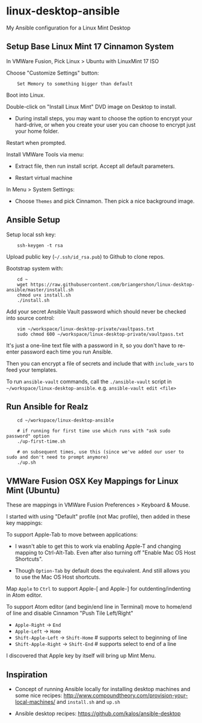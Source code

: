 # linux-desktop-ansible

My Ansible configuration for a Linux Mint Desktop

## Setup Base Linux Mint 17 Cinnamon System

In VMWare Fusion, Pick Linux > Ubuntu with LinuxMint 17 ISO

Choose "Customize Settings" button:

        Set Memory to something bigger than default

Boot into Linux.

Double-click on "Install Linux Mint" DVD image on Desktop to install.

* During install steps, you may want to choose the option to encrypt your hard-drive, or when you create your user you can choose to encrypt just your home folder.

Restart when prompted.

Install VMWare Tools via menu:

* Extract file, then run install script. Accept all default parameters.

* Restart virtual machine

In Menu > System Settings:

* Choose `Themes` and pick Cinnamon. Then pick a nice background image.

## Ansible Setup

Setup local ssh key:

        ssh-keygen -t rsa

Upload public key (`~/.ssh/id_rsa.pub`) to Github to clone repos.

Bootstrap system with:

        cd ~
        wget https://raw.githubusercontent.com/briangershon/linux-desktop-ansible/master/install.sh
        chmod u+x install.sh
        ./install.sh

Add your secret Ansible Vault password which should never be checked into source control:

        vim ~/workspace/linux-desktop-private/vaultpass.txt
        sudo chmod 600 ~/workspace/linux-desktop-private/vaultpass.txt

It's just a one-line text file with a password in it, so you don't have to re-enter password each time you run Ansible.

Then you can encrypt a file of secrets and include that with `include_vars` to feed your templates.

To run `ansible-vault` commands, call the `./ansible-vault` script in `~/workspace/linux-desktop-ansible`. e.g. `ansible-vault edit <file>`

## Run Ansible for Realz

        cd ~/workspace/linux-desktop-ansible

        # if running for first time use which runs with "ask sudo password" option
        ./up-first-time.sh

        # on subsequent times, use this (since we've added our user to sudo and don't need to prompt anymore)
        ./up.sh

## VMWare Fusion OSX Key Mappings for Linux Mint (Ubuntu)

These are mappings in VMWare Fusion Preferences > Keyboard & Mouse.

I started with using "Default" profile (not Mac profile), then added in these key mappings:

To support Apple-Tab to move between applications:

* I wasn't able to get this to work via enabling Apple-T and changing mapping to Ctrl-Alt-Tab. Even after also turning off "Enable Mac OS Host Shortcuts".

* Though `Option-Tab` by default does the equivalent. And still allows you to use the Mac OS Host shortcuts.

Map `Apple` to `Ctrl` to support Apple-[ and Apple-] for outdenting/indenting in Atom editor.

To support Atom editor (and begin/end line in Terminal) move to home/end of line and disable Cinnamon "Push Tile Left/Right"

* `Apple-Right` -> `End`
* `Apple-Left` -> `Home`
* `Shift-Apple-Left` -> `Shift-Home`    # supports select to beginning of line
* `Shift-Apple-Right` -> `Shift-End`    # supports select to end of a line

I discovered that Apple key by itself will bring up Mint Menu.

## Inspiration

* Concept of running Ansible locally for installing desktop machines and some nice recipes: <http://www.compoundtheory.com/provision-your-local-machines/> and `install.sh` and `up.sh`

* Ansible desktop recipes: <https://github.com/kalos/ansible-desktop>
